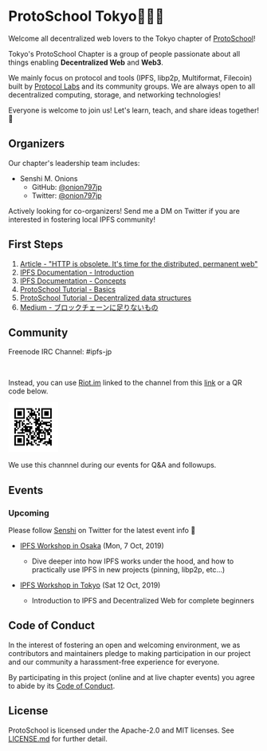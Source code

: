 # ProtoSchool Tokyo🗼🇯🇵

Welcome all decentralized web lovers to the Tokyo chapter of [ProtoSchool](https://proto.school)!

Tokyo's ProtoSchool Chapter is a group of people passionate about all things enabling **Decentralized Web** and **Web3**.

We mainly focus on protocol and tools (IPFS, libp2p, Multiformat, Filecoin) built by [Protocol Labs](https://protocol.ai) and its community groups. We are always open to all decentralized computing, storage, and networking technologies!

Everyone is welcome to join us! Let's learn, teach, and share ideas together! 🙌

## Organizers

Our chapter's leadership team includes:

* Senshi M. Onions
  * GitHub: [@onion797jp](https://github.com/onion797jp)
  * Twitter: [@onion797jp](https://twitter.com/onion797jp)

Actively looking for co-organizers! Send me a DM on Twitter if you are interested in fostering local IPFS community!

## First Steps

1. [Article - "HTTP is obsolete. It's time for the distributed, permanent web"](https://ipfs.io/ipfs/QmNhFJjGcMPqpuYfxL62VVB9528NXqDNMFXiqN5bgFYiZ1/its-time-for-the-permanent-web.html)
2. [IPFS Documentation - Introduction](https://docs.ipfs.io/introduction/)
3. [IPFS Documentation - Concepts](https://docs.ipfs.io/concepts/)
4. [ProtoSchool Tutorial - Basics](https://proto.school/#/basics)
5. [ProtoSchool Tutorial - Decentralized data structures](https://proto.school/#/data-structures)
6. [Medium - ブロックチェーンに足りないもの](https://medium.com/@onion797jp/ブロックチェーンに足りないもの-e25dd8fc1e01)

## Community

Freenode IRC Channel: #ipfs-jp

<img source='./ipfs-jp-logo-small.svg' width='100px'>

Instead, you can use [Riot.im](https://about.riot.im/) linked to the channel from this [link](https://riot.im/app/#/room/#freenode_#ipfs-jp:matrix.org) or a QR code below.

![ipfs-jp-riot-link-QR](./ipfs-jp-riot-link-QR.png)

We use this channnel during our events for Q&A and followups.

## Events

### Upcoming
Please follow [Senshi](https://twitter.com/onion797jp) on Twitter for the latest event info 🙏
* [IPFS Workshop in Osaka](https://ipfs-japan.eventbrite.com) (Mon, 7 Oct, 2019)
  * Dive deeper into how IPFS works under the hood, and how to practically use IPFS in new projects (pinning, libp2p, etc...)

* [IPFS Workshop in Tokyo](https://neutrino.connpass.com/event/148341) (Sat 12 Oct, 2019)
  * Introduction to IPFS and Decentralized Web for complete beginners

## Code of Conduct

In the interest of fostering an open and welcoming environment, we as
contributors and maintainers pledge to making participation in our project and
our community a harassment-free experience for everyone.

By participating in this project (online and at live chapter events) you agree to abide by its [Code of Conduct](./CODE_OF_CONDUCT.md).

## License

ProtoSchool is licensed under the Apache-2.0 and MIT licenses. See [LICENSE.md](https://github.com/protoschool/seattle/blob/master/LICENSE.md) for further detail.

